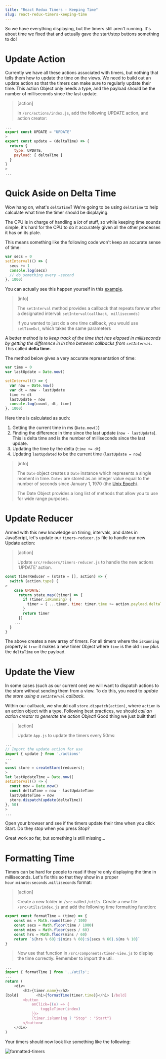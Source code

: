 ```yaml
---
title: "React Redux Timers - Keeping Time"
slug: react-redux-timers-keeping-time
---
```


So we have everything displaying, but the timers still aren't running. It's about time we fixed that and actually gave the start/stop buttons something to do!

# Update Action

Currently we have all these actions associated with timers, but nothing that tells them how to update the time on the views. We need to build out an update action so that the timers can make sure to regularly update their time. This action Object only needs a type, and the payload should be the number of milliseconds since the last update.

> [action]
>
> In `/src/actions/index.js`, add the following UPDATE action, and action creator:
>
```js
...
export const UPDATE = "UPDATE"
>
export const update = (deltaTime) => {
  return {
    type: UPDATE,
    payload: { deltaTime }
  }
}
>
...
```

# Quick Aside on Delta Time

Wow hang on, what's `deltaTime`? We're going to be using `deltaTime` to help calculate what time the timer should be displaying.

The CPU is in charge of handling a _lot_ of stuff, so while keeping time sounds simple, it's hard for the CPU to do it accurately given all the other processes it has on its plate.

This means something like the following code won't keep an accurate sense of time:

```JavaScript
var secs = 0
setInterval(() => {
  secs += 1
  console.log(secs)
  // do something every ~second
}, 1000)
```

You can actually see this happen yourself in this [example](https://repl.it/@MitchellHudson/setInterval-delta-time).

> [info]
>
> The `setInterval` method provides a callback that repeats forever
after a designated interval:
> `setInterval(callback, milliseconds)`
>
> If you wanted to just do a one time callback, you would use `setTimeOut`, which takes the same parameters

A better method is to _keep track of the time that has elapsed
in milliseconds by getting the difference in in time between
callbacks from `setInterval`._ This called **delta time.**

The method below gives a very accurate representation
of time:

```JavaScript
var time = 0
var lastUpdate = Date.now()

setInterval(() => {
  var now = Date.now()
  var dt = now - lastUpdate
  time += dt
  lastUpdate = now
  console.log(count, dt, time)
}, 1000)
```

Here time is calculated as such:

1. Getting the current time in ms (`Date.now()`)
1. Finding the difference in time since the last update (`now - lastUpdate`). This is delta time and is the number of milliseconds since the last update.
1. Updating the time by the delta (`time += dt`)
1. Updating `lastUpdated` to be the current time (`lastUpdate = now`)

> [info]
>
> The `Date` object creates a `Date` instance which represents a single moment in time. `Dates` are stored as an integer value equal to the number of seconds since January 1, 1970 (the [Unix Epoch](https://en.wikipedia.org/wiki/Unix_time)).
>
>The Date Object provides a long list of methods that allow you to use for wide range purposes.


# Update Reducer

Armed with this new knowledge on timing, intervals, and dates in JavaScript, let's update our `timers-reducer.js` file to handle our new Update action:

> [action]
>
> Update `src/reducers/timers-reducer.js` to handle the new actions 'UPDATE' action.
>
```js
const timerReducer = (state = [], action) => {
  switch (action.type) {
>
    case UPDATE:
      return state.map((timer) => {
        if (timer.isRunning) {
          timer = { ...timer, time: timer.time += action.payload.deltaTime }
        }
        return timer
      })
    ...
  }
}
```

The above creates a new array of timers. For all timers
where the `isRunning` property is `true` it makes a new timer
Object where `time` is the old `time` plus the `deltaTime` on the
payload.

# Update the View

In some cases (such as our current one) we will want to dispatch actions to the store without sending them from a view. To do this, you need to _update the store using a `setInterval` callback._

Within our callback, we should call `store.dispatch(action)`, where `action` is an action object with a type. Following best practices, we should _call an action creator to generate the action Object!_ Good thing we just built that!

> [action]
>
> Update `App.js` to update the timers every 50ms:
>
```js
...
// Import the update action for use
import { update } from './actions'
...
>
const store = createStore(reducers);
>
let lastUpdateTime = Date.now()
setInterval(() => {
  const now = Date.now()
  const deltaTime = now - lastUpdateTime
  lastUpdateTime = now
  store.dispatch(update(deltaTime))
}, 50)
>
...
```

Open your browser and see if the timers update their time when you click Start. Do they stop when you press Stop?

Great work so far, but something is still missing...

# Formatting Time

Timers can be hard for people to read if they're only displaying the time in milliseconds. Let's fix this so that they show in a proper `hour:minute:seconds.milliseconds` format:

> [action]
>
> Create a new folder in `/src` called `/utils`. Create a new file `/src/utils/index.js` and add the following time formatting function:
>
```js
export const formatTime = (time) => {
    const ms = Math.round(time / 100)
    const secs = Math.floor(time / 1000)
    const mins = Math.floor(secs / 60)
    const hrs = Math.floor(mins / 60)
    return `${hrs % 60}:${mins % 60}:${secs % 60}.${ms % 10}`
}
```
>
> Now use that function in `/src/components/timer-view.js` to display the time correctly. Remember to import the util:
>
```js
...
import { formatTime } from '../utils';
...
return (
    <div>
        <h2>{timer.name}</h2>
[bold]        <h1>{formatTime(timer.time)}</h1> [/bold]
        <button
            onClick={(e) => {
                toggleTimer(index)
            }}>
            {timer.isRunning ? "Stop" : "Start"}
        </button>
    </div>
)
```

Your timers should now look like something like the following:

![formatted-timers](assets/format-timers.png)
